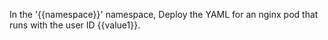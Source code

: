 In the '{{namespace}}' namespace, Deploy the YAML for an nginx pod that runs with the user ID {{value1}}.
